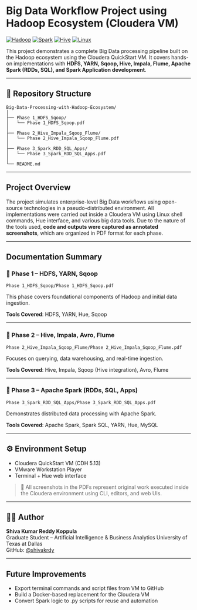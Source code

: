 # Big Data Workflow Project using Hadoop Ecosystem (Cloudera VM)

[![Hadoop](https://img.shields.io/badge/Hadoop-Ecosystem-yellow?logo=apache)](https://hadoop.apache.org/)
[![Spark](https://img.shields.io/badge/Spark-Big%20Data-orange?logo=apache-spark)](https://spark.apache.org/)
[![Hive](https://img.shields.io/badge/Hive-SQL-green?logo=apache-hive)](https://hive.apache.org/)
[![Linux](https://img.shields.io/badge/Linux-CLI-grey?logo=linux)](https://ubuntu.com/)

This project demonstrates a complete Big Data processing pipeline built on the Hadoop ecosystem using the Cloudera QuickStart VM. It covers hands-on implementations with **HDFS, YARN, Sqoop, Hive, Impala, Flume, Apache Spark (RDDs, SQL), and Spark Application development**.

---

## 📁 Repository Structure

```
Big-Data-Processing-with-Hadoop-Ecosystem/
│
├── Phase 1_HDFS_Sqoop/
│   └── Phase 1_HDFS_Sqoop.pdf
│
├── Phase 2_Hive_Impala_Sqoop_Flume/
│   └── Phase 2_Hive_Impala_Sqoop_Flume.pdf
│
├── Phase 3_Spark_RDD_SQL_Apps/
│   └── Phase 3_Spark_RDD_SQL_Apps.pdf
│
└── README.md
```

---

## Project Overview

The project simulates enterprise-level Big Data workflows using open-source technologies in a pseudo-distributed environment. All implementations were carried out inside a Cloudera VM using Linux shell commands, Hue interface, and various big data tools. Due to the nature of the tools used, **code and outputs were captured as annotated screenshots**, which are organized in PDF format for each phase.

---

## Documentation Summary

### 📘 Phase 1 – HDFS, YARN, Sqoop
`Phase 1_HDFS_Sqoop/Phase 1_HDFS_Sqoop.pdf`

This phase covers foundational components of Hadoop and initial data ingestion.

**Tools Covered**: HDFS, YARN, Hue, Sqoop

---

### 📘 Phase 2 – Hive, Impala, Avro, Flume
`Phase 2_Hive_Impala_Sqoop_Flume/Phase 2_Hive_Impala_Sqoop_Flume.pdf`

Focuses on querying, data warehousing, and real-time ingestion.

**Tools Covered**: Hive, Impala, Sqoop (Hive integration), Avro, Flume

---

### 📘 Phase 3 – Apache Spark (RDDs, SQL, Apps)
`Phase 3_Spark_RDD_SQL_Apps/Phase 3_Spark_RDD_SQL_Apps.pdf`

Demonstrates distributed data processing with Apache Spark.

**Tools Covered**: Apache Spark, Spark SQL, YARN, Hue, MySQL

---

## ⚙️ Environment Setup

- Cloudera QuickStart VM (CDH 5.13)
- VMware Workstation Player
- Terminal + Hue web interface

> 📝 All screenshots in the PDFs represent original work executed inside the Cloudera environment using CLI, editors, and web UIs.

---

## 🙋‍♂️ Author

**Shiva Kumar Reddy Koppula**  
Graduate Student – Artificial Intelligence & Business Analytics
University of Texas at Dallas  
GitHub: [@shivakrdy](https://github.com/shivakrdy)

---

## Future Improvements

- Export terminal commands and script files from VM to GitHub
- Build a Docker-based replacement for the Cloudera VM
- Convert Spark logic to .py scripts for reuse and automation
